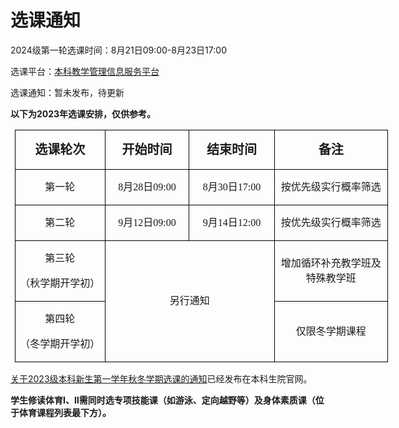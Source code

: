 # 选课通知

2024级第一轮选课时间：8月21日09:00-8月23日17:00

选课平台：[本科教学管理信息服务平台](http://zdbk.zju.edu.cn/)

选课通知：暂未发布，待更新

**以下为2023年选课安排，仅供参考。**

<table class="MsoNormalTable" border="1" cellspacing="0" cellpadding="0" width="895" style="width:597px;border:none;margin-left:7px;"><tbody><tr style="mso-yfti-irow:0;mso-yfti-firstrow:yes;height:1.0cm"><td width="215" style="width:143px;border:solid #000 1px;padding:0cm 7px 0cm 7px;height:1.0cm"><p class="MsoNormal" style="text-align:center;line-height:150%;mso-pagination:widow-orphan;layout-grid-mode:char;text-align:center;"><strong><span style="font-size:20px;line-height:150%;font-family:仿宋;">选课轮次</span></strong></p></td><td width="199" style="width:132px;border:solid #000 1px;border-left:none;mso-border-left-alt:solid #000 1px;padding:0cm 7px 0cm 7px;height:1.0cm"><p class="MsoNormal" style="text-align:center;line-height:150%;mso-pagination:widow-orphan;layout-grid-mode:char;text-align:center;"><strong><span style="font-size:20px;line-height:150%;font-family:仿宋;">开始时间</span></strong></p></td><td width="201" style="width:134px;border:solid #000 1px;border-left:none;mso-border-left-alt:solid #000 1px;padding:0cm 7px 0cm 7px;height:1.0cm"><p class="MsoNormal" style="text-align:center;line-height:150%;mso-pagination:widow-orphan;layout-grid-mode:char;text-align:center;"><strong><span style="font-size:20px;line-height:150%;font-family:仿宋;">结束时间</span></strong></p></td><td width="281" style="width:188px;border:solid #000 1px;border-left:none;mso-border-left-alt:solid #000 1px;padding:0cm 7px 0cm 7px;height:1.0cm"><p class="MsoNormal" style="text-align:center;line-height:150%;mso-pagination:widow-orphan;layout-grid-mode:char;text-align:center;"><strong><span style="font-size:20px;line-height:150%;font-family:仿宋;">备注</span></strong></p></td></tr><tr style="mso-yfti-irow:1;height:1.0cm"><td width="215" style="width:143px;border:solid #000 1px;border-top:none;mso-border-top-alt:solid #000 1px;padding:0cm 7px 0cm 7px;height:1.0cm"><p class="MsoNormal" style="text-align:center;line-height:150%;mso-pagination:widow-orphan;layout-grid-mode:char;text-align:center;"><span style="font-size:16px;line-height:150%;font-family:仿宋;">第一轮</span></p></td><td width="199" style="width:132px;border-top:none;border-left:none;border-bottom:solid #000 1px;border-right:solid #000 1px;mso-border-top-alt:solid #000 1px;mso-border-left-alt:solid #000 1px;padding:0cm 7px 0cm 7px;height:1.0cm"><p class="MsoNormal" style="text-align:center;line-height:150%;mso-pagination:widow-orphan;layout-grid-mode:char;text-align:center;"><span lang="EN-US" style="font-size:16px;line-height:150%;font-family:仿宋;">8</span><span style="font-size:16px;line-height:150%;font-family:仿宋;">月<span lang="EN-US">28</span>日<span lang="EN-US">09:00</span></span></p></td><td width="201" style="width:134px;border-top:none;border-left:none;border-bottom:solid #000 1px;border-right:solid #000 1px;mso-border-top-alt:solid #000 1px;mso-border-left-alt:solid #000 1px;padding:0cm 7px 0cm 7px;height:1.0cm"><p class="MsoNormal" style="text-align:center;line-height:150%;mso-pagination:widow-orphan;layout-grid-mode:char;text-align:center;"><span lang="EN-US" style="font-size:16px;line-height:150%;font-family:仿宋;">8</span><span style="font-size:16px;line-height:150%;font-family:仿宋;">月<span lang="EN-US">30</span>日<span lang="EN-US">17:00</span></span></p></td><td width="281" style="width:188px;border-top:none;border-left:none;border-bottom:solid #000 1px;border-right:solid #000 1px;mso-border-top-alt:solid #000 1px;mso-border-left-alt:solid #000 1px;padding:0cm 7px 0cm 7px;height:1.0cm"><p class="MsoNormal" style="text-align:center;line-height:150%;mso-pagination:widow-orphan;layout-grid-mode:char;text-align:center;"><span style="font-size:16px;line-height:150%;font-family:仿宋;">按优先级实行概率筛选</span></p></td></tr><tr style="mso-yfti-irow:2;height:1.0cm"><td width="215" style="width:143px;border:solid #000 1px;border-top:none;mso-border-top-alt:solid #000 1px;padding:0cm 7px 0cm 7px;height:1.0cm"><p class="MsoNormal" style="text-align:center;line-height:150%;mso-pagination:widow-orphan;layout-grid-mode:char;text-align:center;"><span style="font-size:16px;line-height:150%;font-family:仿宋;">第二轮</span></p></td><td width="199" style="width:132px;border-top:none;border-left:none;border-bottom:solid #000 1px;border-right:solid #000 1px;mso-border-top-alt:solid #000 1px;mso-border-left-alt:solid #000 1px;padding:0cm 7px 0cm 7px;height:1.0cm"><p class="MsoNormal" style="text-align:center;line-height:150%;mso-pagination:widow-orphan;layout-grid-mode:char;text-align:center;"><span lang="EN-US" style="font-size:16px;line-height:150%;font-family:仿宋;">9</span><span style="font-size:16px;line-height:150%;font-family:仿宋;">月<span lang="EN-US">12</span>日<span lang="EN-US">09:00</span></span></p></td><td width="201" style="width:134px;border-top:none;border-left:none;border-bottom:solid #000 1px;border-right:solid #000 1px;mso-border-top-alt:solid #000 1px;mso-border-left-alt:solid #000 1px;padding:0cm 7px 0cm 7px;height:1.0cm"><p class="MsoNormal" style="text-align:center;line-height:150%;mso-pagination:widow-orphan;layout-grid-mode:char;text-align:center;"><span lang="EN-US" style="font-size:16px;line-height:150%;font-family:仿宋;">9</span><span style="font-size:16px;line-height:150%;font-family:仿宋;">月<span lang="EN-US">14</span>日<span lang="EN-US">12:00</span></span></p></td><td width="281" style="width:188px;border-top:none;border-left:none;border-bottom:solid #000 1px;border-right:solid #000 1px;mso-border-top-alt:solid #000 1px;mso-border-left-alt:solid #000 1px;padding:0cm 7px 0cm 7px;height:1.0cm"><p class="MsoNormal" style="text-align:center;line-height:150%;mso-pagination:widow-orphan;layout-grid-mode:char;text-align:center;"><span style="font-size:16px;line-height:150%;font-family:仿宋;">按优先级实行概率筛选</span></p></td></tr><tr style="mso-yfti-irow:3;height:2.0cm"><td width="215" style="width:143px;border:solid #000 1px;border-top:none;mso-border-top-alt:solid #000 1px;padding:0cm 7px 0cm 7px;height:2.0cm"><p class="MsoNormal" style="text-align:center;line-height:150%;mso-pagination:widow-orphan;layout-grid-mode:char;text-align:center;"><span style="font-size:16px;line-height:150%;font-family:仿宋;">第三轮</span></p><p class="MsoNormal" style="text-align:center;line-height:150%;mso-pagination:widow-orphan;layout-grid-mode:char;text-align:center;"><span style="font-size:16px;line-height:150%;font-family:仿宋;">（秋学期开学初）</span></p></td><td width="399" colspan="2" rowspan="2" style="width:266px;border-top:none;border-left:none;border-bottom:solid #000 1px;border-right:solid #000 1px;mso-border-top-alt:solid #000 1px;mso-border-left-alt:solid #000 1px;padding:0cm 7px 0cm 7px;height:2.0cm"><p class="MsoNormal" style="text-align:center;line-height:150%;mso-pagination:widow-orphan;layout-grid-mode:char;text-align:center;"><span style="font-size:16px;line-height:150%;font-family:仿宋;">另行通知</span></p></td><td width="281" style="width:188px;border-top:none;border-left:none;border-bottom:solid #000 1px;border-right:solid #000 1px;mso-border-top-alt:solid #000 1px;mso-border-left-alt:solid #000 1px;padding:0cm 7px 0cm 7px;height:2.0cm"><p class="MsoNormal" style="text-align:center;line-height:150%;mso-pagination:widow-orphan;layout-grid-mode:char;text-align:center;"><span style="font-size:16px;line-height:150%;font-family:仿宋;">增加循环补充教学班及特殊教学班</span></p></td></tr><tr style="mso-yfti-irow:4;mso-yfti-lastrow:yes;height:1.0cm"><td width="215" style="width:143px;border:solid #000 1px;border-top:none;mso-border-top-alt:solid #000 1px;padding:0cm 7px 0cm 7px;height:1.0cm"><p class="MsoNormal" style="text-align:center;line-height:150%;mso-pagination:widow-orphan;layout-grid-mode:char;text-align:center;"><span style="font-size:16px;line-height:150%;font-family:仿宋;">第四轮</span></p><p class="MsoNormal" style="text-align:center;line-height:150%;mso-pagination:widow-orphan;layout-grid-mode:char;text-align:center;"><span style="font-size:16px;line-height:150%;font-family:仿宋;">（冬学期开学初）</span></p></td><td width="281" style="width:188px;border-top:none;border-left:none;border-bottom:solid #000 1px;border-right:solid #000 1px;mso-border-top-alt:solid #000 1px;mso-border-left-alt:solid #000 1px;padding:0cm 7px 0cm 7px;height:1.0cm"><p class="MsoNormal" style="text-align:center;line-height:150%;mso-pagination:widow-orphan;layout-grid-mode:char;text-align:center;"><span style="font-size:16px;line-height:150%;font-family:仿宋;">仅限冬学期课程</span></p></td></tr></tbody></table>


[关于2023级本科新生第一学年秋冬学期选课的通知](https://zjuers.com/rd?url=http://bksy.zju.edu.cn/2023/0805/c28418a2787833/page.htm&mode=1)已经发布在本科生院官网。

**学生修读体育Ⅰ、Ⅱ需同时选专项技能课（如游泳、定向越野等）及身体素质课（位于体育课程列表最下方）。**
